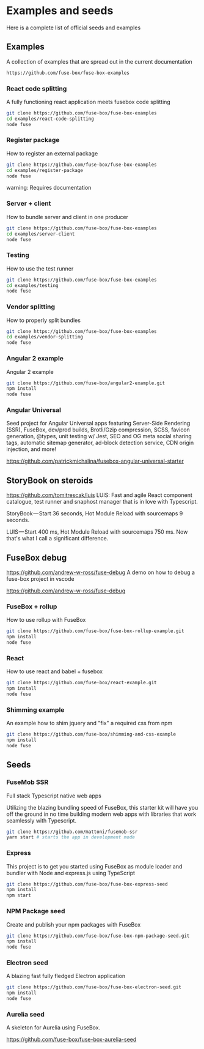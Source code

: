 # Examples and seeds

Here is a complete list of official seeds and examples

## Examples

A collection of examples that are spread out in the current documentation
```bash
https://github.com/fuse-box/fuse-box-examples
```

### React code splitting

A fully functioning react application meets fusebox code splitting

```bash
git clone https://github.com/fuse-box/fuse-box-examples
cd examples/react-code-splitting
node fuse
```

### Register package

How to register an external package

```bash
git clone https://github.com/fuse-box/fuse-box-examples
cd examples/register-package
node fuse
```

warning: Requires documentation

### Server + client

How to bundle server and client in one producer


```bash
git clone https://github.com/fuse-box/fuse-box-examples
cd examples/server-client
node fuse
```

### Testing

How to use the test runner
```bash
git clone https://github.com/fuse-box/fuse-box-examples
cd examples/testing
node fuse
```


### Vendor splitting

How to properly split bundles

```bash
git clone https://github.com/fuse-box/fuse-box-examples
cd examples/vendor-splitting
node fuse
```

### Angular 2 example

Angular 2 example

```bash
git clone https://github.com/fuse-box/angular2-example.git
npm install
node fuse
```

### Angular Universal
Seed project for Angular Universal apps featuring Server-Side Rendering (SSR), FuseBox, dev/prod builds, Brotli/Gzip compression, SCSS, favicon generation, @types, unit testing w/ Jest, SEO and OG meta social sharing tags, automatic sitemap generator, ad-block detection service, CDN origin injection, and more! 

https://github.com/patrickmichalina/fusebox-angular-universal-starter


## StoryBook on steroids
https://github.com/tomitrescak/luis
LUIS: Fast and agile React component catalogue, test runner and snaphost manager that is in love with Typescript.

StoryBook — Start 36 seconds, Hot Module Reload with sourcemaps 9 seconds.

LUIS — Start 400 ms, Hot Module Reload with sourcemaps 750 ms. Now that's what I call a significant difference.


## FuseBox debug
https://github.com/andrew-w-ross/fuse-debug
A demo on how to debug a fuse-box project in vscode




https://github.com/andrew-w-ross/fuse-debug
### FuseBox + rollup

How to use rollup with FuseBox
```bash
git clone https://github.com/fuse-box/fuse-box-rollup-example.git
npm install
node fuse
```

### React

How to use react and babel + fusebox

```bash
git clone https://github.com/fuse-box/react-example.git
npm install
node fuse
```

### Shimming example
An example how to shim jquery and "fix" a required css from npm

```bash
git clone https://github.com/fuse-box/shimming-and-css-example
npm install
node fuse
```

## Seeds

### FuseMob SSR

Full stack Typescript native web apps

Utilizing the blazing bundling speed of FuseBox, this starter kit will have you off the ground in no time building modern web apps with libraries that work seamlessly with Typescript.

```bash
git clone https://github.com/mattoni/fusemob-ssr
yarn start # starts the app in development mode
```


### Express
This project is to get you started using FuseBox as module loader and bundler with Node and express.js using TypeScript

```bash
git clone https://github.com/fuse-box/fuse-box-express-seed
npm install
npm start
```

### NPM Package seed

Create and publish your npm packages with FuseBox

```bash
git clone https://github.com/fuse-box/fuse-box-npm-package-seed.git
npm install
node fuse
```

### Electron seed

A blazing fast fully fledged Electron application

```bash
git clone https://github.com/fuse-box/fuse-box-electron-seed.git
npm install
node fuse
```

### Aurelia seed
A skeleton for Aurelia using FuseBox.

https://github.com/fuse-box/fuse-box-aurelia-seed

